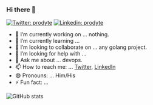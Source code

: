 ### Hi there 👋
[![Twitter: prodyte](https://img.shields.io/twitter/follow/pawan221b?style=social)](https://twitter.com/pawan221b)
[![Linkedin: prodyte](https://img.shields.io/badge/-prodyte-blue?style=flat-square&logo=Linkedin&logoColor=white&link=https://www.linkedin.com/in/prodyte/)](https://www.linkedin.com/in/prodyte/)

- 🔭 I’m currently working on ... nothing.
- 🌱 I’m currently learning ... 
- 👯 I’m looking to collaborate on ... any golang project.
- 🤔 I’m looking for help with ...
- 💬 Ask me about ... devops.
- 📫 How to reach me: ... [Twitter](https://twitter.com/pawan221b), [LinkedIn](https://www.linkedin.com/in/prodyte/)
- 😄 Pronouns: ... Him/His
- ⚡ Fun fact: ...

![GitHub stats](https://github-readme-stats.vercel.app/api?username=prodyte&show_icons=true&hide_border=true)
